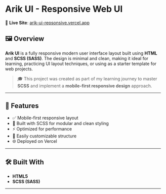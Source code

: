 # Arik UI - Responsive Web UI

🚀 **Live Site**: [arik-ui-repsonsive.vercel.app](https://arik-ui-repsonsive.vercel.app/)

## 🖼️ Overview

**Arik UI** is a fully responsive modern user interface layout built using **HTML** and **SCSS (SASS)**. The design is minimal and clean, making it ideal for learning, practicing UI layout techniques, or using as a starter template for web projects.

> 🎓 This project was created as part of my learning journey to master **SCSS** and implement a **mobile-first responsive design** approach.

---

## 🌟 Features

- ✅ Mobile-first responsive layout
- 🎨 Built with SCSS for modular and clean styling
- ⚡ Optimized for performance
- 🧰 Easily customizable structure
- 🌐 Deployed on Vercel

---

## 🛠️ Built With

- **HTML5**
- **SCSS (SASS)**

---







